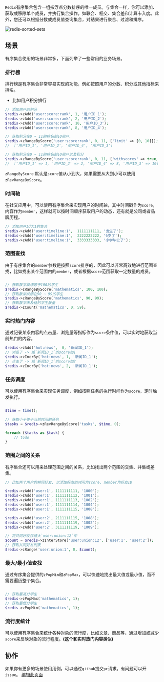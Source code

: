 `Redis`有序集合包含一组按浮点分数排序的唯一成员。与集合一样，你可以添加、获取或移除单个成员，并执行集合操作，如联合、相交、集合差和计算卡入度。此外，您还可以根据分数或成员值查询集合，对结果进行聚合、过滤和排序。

![redis-sorted-sets](https://redis.com/wp-content/uploads/2019/07/data-structures-_sorted-sets.svg?&auto=webp&quality=85,75&width=500)

## 场景

有序集合使用的场景非常多，下面列举了一些常用的业务场景。

### 排行榜

排行榜是有序集合非常容易实现的功能，例如按照用户的分数、积分或其他指标来排名。

- 比如用户积分排行

```php
// 添加用户的积分
$redis->zAdd('user:score:rank', 1, '用户ID_1');
$redis->zAdd('user:score:rank', 2, '用户ID_2');
$redis->zAdd('user:score:rank', 10, '用户ID_3');
$redis->zAdd('user:score:rank', 8, '用户ID_4');

// 获取积分在0 ~ 11的排名前10用户.
$redis->zRangeByScore('user:score:rank', 0, 11, ['limit' => [0, 10]]);
//  ['用户ID_1', '用户ID_2', '用户ID_4', '用户ID_3']

// 获取积分在0 ~ 11的排名前10用户以及积分
$redis->zRangeByScore('user:score:rank', 0, 11, ['withscores' => true, 'limit' => [0, 10]]);
//  ['用户ID_1' => 1, '用户ID_2' => 2, '用户ID_4' => 8, '用户ID_3' => 10]

```

`zRangeByScore` 默认是`score`值从小到大，如果需要从大到小可以使用`zRevRangeByScore`。


### 时间轴

在社交应用中，可以使用有序集合来实现用户的时间轴，其中时间戳作为`score`，内容作为`member`，这样就可以按时间顺序获取用户的动态，还有就是公司或者品牌历程。

```php
// 添加用户Id为1的集合
$redis->zAdd('user:timeline:1',  1111111111, '出生了');
$redis->zAdd('user:timeline:1',  2222222222, '6岁了');
$redis->zAdd('user:timeline:1',  3333333333, '小学毕业了');
```

### 范围查找

由于有序集合的`member`参数是按照`score`排序的，因此可以非常高效地进行范围查找，比如找出某个范围内的`member`，或者根据`score`范围获取一定数量的成员。

```php

// 获取数学成绩等于100的学生
$redis->zRangeByScore('mathematics', 100, 100);
// 获取数学成绩在90 ~ 99的学生
$redis->zRangeByScore('mathematics', 90, 99);
// 获取数学未及格的学生数量
$redis->zCount('mathematics', 0, 59);
```


### 实时热门内容

通过记录某条内容的点击量、浏览量等指标作为`score`条件值，可以实时地获取当前热门的内容。

```php
$redis->zAdd('hot:news',  0, '新闻ID_1');
// 浏览了 -> 给`新闻ID_1`的score加1
$redis->zIncrBy('hot:news', 1, '新闻ID_1');
// 点击了 -> 给`新闻ID_1`的score加2
$redis->zIncrBy('hot:news', 2, '新闻ID_1');

```

### 任务调度

可以使用有序集合来实现任务调度，例如按照任务的执行时间作为`score`，定时触发执行。

```php

$time = time();

// 获取小于等于当前时间的任务 
$tasks = $redis->zRevRangeByScore('tasks', $time, 0);

foreach ($tasks as $task) {
    // todo
}
```


### 范围之间的关系

有序集合还可以用来处理范围之间的关系，比如找出两个范围的交集、并集或差集。

```php
// 比如两个用户的共同好友, 以添加好友的时间为score, member为好友ID

$redis->zAdd('user:1', 1111111111, '1000');
$redis->zAdd('user:1', 1111111112, '1001');
$redis->zAdd('user:1', 1111111113, '1002');
$redis->zAdd('user:1', 1111111114, '1004');
$redis->zAdd('user:1', 1111111115, '1008');

$redis->zAdd('user:2', 2111111115, '1008');
$redis->zAdd('user:2', 2111111119, '1002');
$redis->zAdd('user:2', 3111111119, '1009');

// 将共同好友存储大`user:union:12`中
$count = $redis->zInterStore('user:union:12', ['user:1', 'user:2']); 
// 获取共同好友列表
$redis->zRange('user:union:1', 0, $cuont);

```


### 最大/最小值查找

通过有序集合提供的`zPopMin`和`zPopMax`，可以快速地找出最大值或最小值，而不需要遍历整个集合。

```php

// 获取最高分学生
$redis->zPopMax('mathematics', 1);
// 获取最低分学生
$redis->zPopMin('mathematics', 1);

```

### 流行度统计

可以使用有序集合来统计各种对象的流行度，比如文章、商品等，通过增加或减少`score`来反映对象的流行程度。**(这个和实时热门内容类似)**

## 协作

如果你有更多的场景使用用例，可以通过`github`提交`pr`请求。有问题可以开`issue`。
[编辑此页面](https://github.com/TianLiangZhou/loocode.com/blob/main/docs/redis/Redis%E5%AE%9E%E7%94%A8%E6%8C%87%E5%8D%97/%E6%9C%89%E5%BA%8F%E9%9B%86%E5%90%88%E7%AF%87.md)
